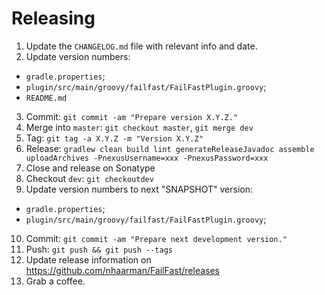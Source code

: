 # Releasing

 1. Update the `CHANGELOG.md` file with relevant info and date.
 2. Update version numbers:
  - `gradle.properties`;
  - `plugin/src/main/groovy/failfast/FailFastPlugin.groovy`;
  - `README.md`
 3. Commit: `git commit -am "Prepare version X.Y.Z."`
 4. Merge into `master`: `git checkout master`, `git merge dev`
 5. Tag: `git tag -a X.Y.Z -m "Version X.Y.Z"`
 6. Release: `gradlew clean build lint generateReleaseJavadoc assemble uploadArchives -PnexusUsername=xxx -PnexusPassword=xxx`
 7. Close and release on Sonatype
 8. Checkout `dev`: `git checkoutdev`
 9. Update version numbers to next "SNAPSHOT" version:
  - `gradle.properties`;
  - `plugin/src/main/groovy/failfast/FailFastPlugin.groovy`;
 10. Commit: `git commit -am "Prepare next development version."`
 11. Push: `git push && git push --tags`
 12. Update release information on https://github.com/nhaarman/FailFast/releases
 13. Grab a coffee.